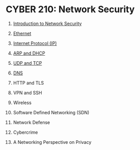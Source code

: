 # CYBER 210: Network Security

1. [Introduction to Network Security](https://github.com/SEUNGHO-Y00/MICS/blob/main/Cyber210/Introduction.md)

2. [Ethernet](https://github.com/SEUNGHO-Y00/MICS/blob/main/Cyber210/Ethernet.md)

3. [Internet Protocol (IP)](https://github.com/SEUNGHO-Y00/MICS/blob/main/Cyber210/IP.md)

4. [ARP and DHCP](https://github.com/SEUNGHO-Y00/MICS/blob/main/Cyber210/ARPandDHCP.md)

5. [UDP and TCP](https://github.com/SEUNGHO-Y00/MICS/blob/main/Cyber210/UDPandTCP.md)

6. [DNS](https://github.com/SEUNGHO-Y00/MICS/blob/main/Cyber210/DNS.md)

7. HTTP and TLS

8. VPN and SSH

9. Wireless

10. Software Defined Networking (SDN)

11. Network Defense

12. Cybercrime

13. A Networking Perspective on Privacy
